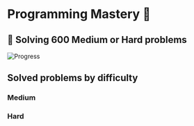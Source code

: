 # Programming Mastery :punch:

## :goal_net:  Solving 600 Medium or Hard problems 

![Progress](https://progress-bar.dev/12/?scale=600&title=InterviewGod&width=500&color=babaca&suffix=+problems+solved)

## Solved problems by difficulty

### Medium

### Hard

